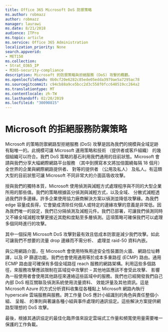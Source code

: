 ```yaml
---
title: Office 365 Microsoft DoS 防禦策略
ms.author: robmazz
author: robmazz
manager: laurawi
ms.date: 8/21/2018
audience: ITPro
ms.topic: article
ms.service: Office 365 Administration
localization_priority: None
search.appverid:
- MET150
ms.collection:
- Strat_O365_IP
- M365-security-compliance
description: Microsoft 的防禦策略與拒絕服務 (DoS) 攻擊的概觀。
ms.openlocfilehash: 0b0cf20e6282c85ede05edda3979ae5a7295ac78
ms.sourcegitcommit: c94cb88a9ce5bcc2d3c558f0fcc648519cc264a2
ms.translationtype: MT
ms.contentlocale: zh-TW
ms.lasthandoff: 02/20/2019
ms.locfileid: "30090815"
---
```

# <a name="microsofts-denial-of-service-defense-strategy"></a>Microsoft 的拒絕服務防禦策略

Microsoft 的策略防禦網路型拒絕服務 (DoS) 攻擊是因為我們的規模與全域足跡有點唯一的。此規模可讓 Microsoft 運用策略和技術 （提供者或客戶組織） 的幾個組織可以符合。我們 DoS 策略的基石利用我們通用的目前狀態。Microsoft 會請與我們分享大幅網際網路平台服務 （其中到撰寫本文將加倍圍繞每隔 18 個月） 全世界的企業與網際網路提供者、 對等的提供者 （公用及私人） 及私人。有這類大型的目前狀態可讓 Microsoft 不同非常大的介面區吸收攻擊。

授與我們的獨特本質，Microsoft 使用偵測與減輕方式處理程序與不同的大型企業所用的那些值。我們的策略根據區分偵測與減輕方式，以及全域、 分散式減輕透過我們許多邊緣。許多企業使用協力廠商解決方案以偵測並降低攻擊緣。為我們 edge 容量成長得，它會變成清除任何個人或特定的邊緣攻擊的意義是非常低。因為我們唯一的設定，我們已分隔偵測及減輕元件。我們已部署，可讓我們偵測同時又不緣全域減輕攻擊更接近其飽和度點至多層偵測。這項策略可確保我們可以處理多個同時進行的攻擊。

其中一個採用 Microsoft DoS 攻擊對最有效且低成本防禦是減少我們攻擊。如此可讓我們不想要的流量 drop 邊緣而不需分析、 處理並 raid-50 資料內嵌。

與公用網路介面，在 Microsoft 會使用特殊用途安全性裝置防火牆、 網路位址轉譯，以及 IP 篩選功能。我們也會使用通用等於成本多重路徑 (ECMP) 路由。通用 ECMP 路由是可確保有多個全域路徑 reach 服務的網路架構。利用這些多個路徑，來服務攻擊應該限制在區域從中攻擊於 – 其他地區應該不會受此攻擊、 影響為一般使用者會使用其他路徑來連絡這些區域中的服務。我們也已經開發我們自己內部 DoS 相互關聯及偵測系統使用流量資料、 效能評量及其他資訊。這是 Microsoft Azure 的方式分析資料收集從各種點上 Microsoft 網路內執行 hyperscale 雲端服務與服務。跨工作量 DoS 應計小組識別的角色與責任整個小組、 呈報、 的準則與著讓各種小組與事件處理的通訊協定。這些解決方案提供網路型理想的 DoS 攻擊。

最後，根據其通訊協定的最佳化臨界值來設定雲端式工作量和頻寬使用量需要唯一保護的工作負載。
